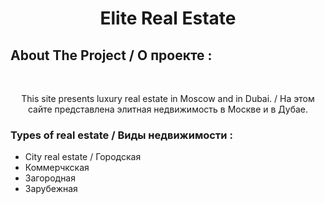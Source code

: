 <!-- PROJECT Estate -->

<h1 align="center">Elite Real Estate</h1>

<!-- ABOUT THE PROJECT -->

## About The Project / О проекте : 
<br/>
  <p align="center">
    This site presents luxury real estate in Moscow and in Dubai. / На этом сайте представлена элитная недвижимость в Москве и в Дубае.
  </p>

### Types of real estate / Виды недвижимости :
<ul>
<li>Сity ​​real estate / Городская</li>
<li>Коммерчкская</li>
<li>Загородная</li>
<li>Зарубежная</li>
  </ul>





